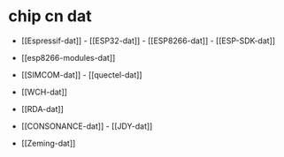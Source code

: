 
# chip cn dat 

- [[Espressif-dat]] - [[ESP32-dat]] - [[ESP8266-dat]] - [[ESP-SDK-dat]]

- [[esp8266-modules-dat]]

- [[SIMCOM-dat]] - [[quectel-dat]]

- [[WCH-dat]]

- [[RDA-dat]]

- [[CONSONANCE-dat]] - [[JDY-dat]]

- [[Zeming-dat]]
